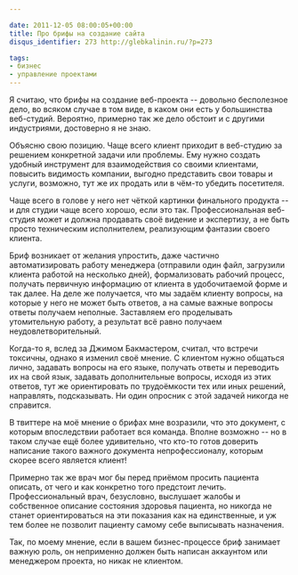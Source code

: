```yaml
---

date: 2011-12-05 08:00:05+00:00
title: Про брифы на создание сайта
disqus_identifier: 273 http://glebkalinin.ru/?p=273

tags:
- бизнес
- управление проектами
---
```


Я считаю, что брифы на создание веб-проекта -- довольно бесполезное дело, во всяком случае в том виде, в каком они есть у большинства веб-студий. Вероятно, примерно так же дело обстоит и с другими индустриями, достоверно я не знаю.




Объясню свою позицию. Чаще всего клиент приходит в веб-студию за решением конкретной задачи или проблемы. Ему нужно создать удобный инструмент для взаимодействия со своими клиентами, повысить видимость компании, выгодно представить свои товары и услуги, возможно, тут же их продать или в чём-то убедить посетителя.




Чаще всего в голове у него нет чёткой картинки финального продукта -- и для студии чаще всего хорошо, если это так. Профессиональная веб-студия может и должна продавать своё видение и экспертизу, а не быть просто техническим исполнителем, реализующим фантазии своего клиента.




<!-- more -->




Бриф возникает от желания упростить, даже частично автоматизировать работу менеджера (отправили один файл, загрузили клиента работой на несколько дней), формализовать рабочий процесс, получать первичную информацию от клиента в удобочитаемой форме и так далее. На деле же получается, что мы задаём клиенту вопросы, на которые у него не может быть ответов, а на самые важные вопросы ответы получаем неполные. Заставляем его проделывать утомительную работу, а результат всё равно получаем неудовлетворительный.




Когда-то я, вслед за Джимом Бакмастером, считал, что встречи токсичны, однако я изменил своё мнение. С клиентом нужно общаться лично, задавать вопросы на его языке, получать ответы и переводить их на свой язык, задавать дополнительные вопросы, исходя из этих ответов, тут же ориентировать по трудоёмкости тех или иных решений, направлять, подсказывать. Ни один опросник с этой задачей никогда не справится.




В твиттере на моё мнение о брифах мне возразили, что это документ, с которым впоследствии работает вся команда. Вполне возможно -- но в таком случае ещё более удивительно, что кто-то готов доверить написание такого важного документа непрофессионалу, которым скорее всего является клиент!




Примерно так же врач мог бы перед приёмом просить пациента описать, от чего и как конкретно того предстоит лечить. Профессиональный врач, безусловно, выслушает жалобы и собственное описание состояния здоровья пациента, но никогда не станет ориентироваться на эти показания как на единственные, и уж тем более не позволит пациенту самому себе выписывать назначения.




Так, по моему мнение, если в вашем бизнес-процессе бриф занимает важную роль, он неприменно должен быть написан аккаунтом или менеджером проекта, но никак не клиентом.
